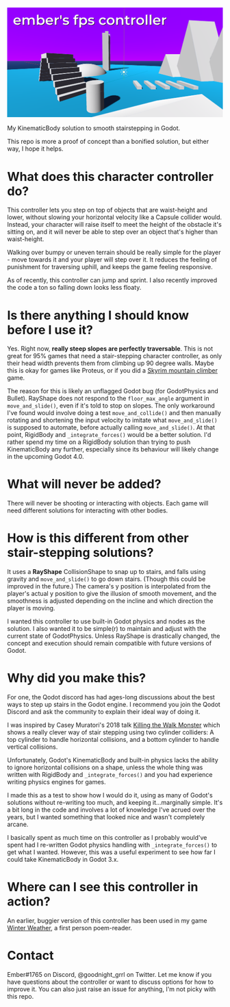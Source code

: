 ![ember's fps controller titlecard](titlecard.png)

My KinematicBody solution to smooth stairstepping in Godot.

This repo is more a proof of concept than a bonified solution, but either way, I hope it helps.

# What does this character controller do?

This controller lets you step on top of objects that are waist-height and lower, without slowing your horizontal velocity like a Capsule collider would. Instead, your character will raise itself to meet the height of the obstacle it's sitting on, and it will never be able to step over an object that's higher than waist-height.

Walking over bumpy or uneven terrain should be really simple for the player - move towards it and your player will step over it. It reduces the feeling of punishment for traversing uphill, and keeps the game feeling responsive.

As of recently, this controller can jump and sprint. I also recently improved the code a ton so falling down looks less floaty.

# Is there anything I should know before I use it?

Yes. Right now, **really steep slopes are perfectly traversable**. This is not great for 95% games that need a stair-stepping character controller, as only their head width prevents them from climbing up 90 degree walls. Maybe this is okay for games like Proteus, or if you did a [Skyrim mountain climber](https://en.uesp.net/wiki/Skyrim:Mountain_Climbing) game.

The reason for this is likely an unflagged Godot bug (for GodotPhysics and Bullet). RayShape does not respond to the `floor_max_angle` argument in `move_and_slide()`, even if it's told to stop on slopes. The only workaround I've found would involve doing a test `move_and_collide()` and then manually rotating and shortening the input velocity to imitate what `move_and_slide()` is supposed to automate, before actually calling `move_and_slide()`. At that point, RigidBody and `_integrate_forces()` would be a better solution. I'd rather spend my time on a RigidBody solution than trying to push KinematicBody any further, especially since its behaviour will likely change in the upcoming Godot 4.0.

# What will never be added?

There will never be shooting or interacting with objects. Each game will need different solutions for interacting with other bodies.

# How is this different from other stair-stepping solutions?

It uses a **RayShape** CollisionShape to snap up to stairs, and falls using gravity and `move_and_slide()` to go down stairs. (Though this could be improved in the future.) The camera's y position is interpolated from the player's actual y position to give the illusion of smooth movement, and the smoothness is adjusted depending on the incline and which direction the player is moving.

I wanted this controller to use built-in Godot physics and nodes as the solution. I also wanted it to be simple(r) to maintain and adjust with the current state of GodotPhysics. Unless RayShape is drastically changed, the concept and execution should remain compatible with future versions of Godot.

# Why did you make this?

For one, the Qodot discord has had ages-long discussions about the best ways to step up stairs in the Godot engine. I recommend you join the Qodot Discord and ask the community to explain their ideal way of doing it.

I was inspired by Casey Muratori's 2018 talk [Killing the Walk Monster](https://www.youtube.com/watch?v=YE8MVNMzpbo) which shows a really clever way of stair stepping using two cylinder colliders: A top cylinder to handle horizontal collisions, and a bottom cylinder to handle vertical collisions.

Unfortunately, Godot's KinematicBody and built-in physics lacks the ability to ignore horizontal collisions on a shape, unless the whole thing was written with RigidBody and `_integrate_forces()` and you had experience writing physics engines for games.

I made this as a test to show how I would do it, using as many of Godot's solutions without re-writing too much, and keeping it...marginally simple. It's a bit long in the code and involves a lot of knowledge I've acrued over the years, but I wanted something that looked nice and wasn't completely arcane.

I basically spent as much time on this controller as I probably would've spent had I re-written Godot physics handling with `_integrate_forces()` to get what I wanted. However, this was a useful experiment to see how far I could take KinematicBody in Godot 3.x.

# Where can I see this controller in action?

An earlier, buggier version of this controller has been used in my game [Winter Weather](https://deertears.itch.io/winter-weather), a first person poem-reader.

# Contact

Ember#1765 on Discord, @goodnight_grrl on Twitter. Let me know if you have questions about the controller or want to discuss options for how to improve it. You can also just raise an issue for anything, I'm not picky with this repo.
